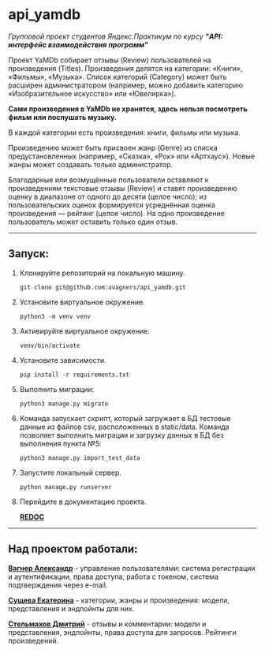 # api_yamdb

*Групповой проект студентов Яндекс.Практикум по курсу **"API: интерфейс взаимодействия программ"***

Проект YaMDb собирает отзывы (Review) пользователей на произведения (Titles). Произведения делятся на категории: «Книги», «Фильмы», «Музыка». Список категорий (Category) может быть расширен администратором (например, можно добавить категорию «Изобразительное искусство» или «Ювелирка»).

**Сами произведения в YaMDb не хранятся, здесь нельзя посмотреть фильм или послушать музыку.**

В каждой категории есть произведения: книги, фильмы или музыка.

Произведению может быть присвоен жанр (Genre) из списка предустановленных (например, «Сказка», «Рок» или «Артхаус»). Новые жанры может создавать только администратор.

Благодарные или возмущённые пользователи оставляют к произведениям текстовые отзывы (Review) и ставят произведению оценку в диапазоне от одного до десяти (целое число); из пользовательских оценок формируется усреднённая оценка произведения — рейтинг (целое число). На одно произведение пользователь может оставить только один отзыв.

___

## Запуск:
1. Клонируйте репозиторий на локальную машину.

    ``git clone git@github.com:avagners/api_yamdb.git``

2. Установите виртуальное окружение.

    ``python3 -m venv venv``

3. Активируйте виртуальное окружение.

    ``venv/bin/activate``

4. Установите зависимости.

    ``pip install -r requirements.txt``

5. Выполнить миграции:

    ``python3 manage.py migrate``

6. Команда запускает скрипт, который загружает в БД тестовые данные из файлов csv, расположенных в static/data. Команда позволяет выполнить миграции и загрузку данных в БД без выполнения пункта №5:

    ``python3 manage.py import_test_data``

7. Запустите локальный сервер.

    ``python manage.py runserver``

8. Перейдите в документацию проекта.

    **[REDOC](http://127.0.0.1:8000/redoc/)**

---
## Над проектом работали:
**[Вагнер Александр](https://github.com/KorsakovPV)** - управление пользователями: система регистрации и аутентификации, права доступа, работа с токеном, система подтверждения через e-mail.

**[Сущева Екатерина](https://github.com/MelatoZa)** - категории, жанры и произведения: модели, представления и эндпойнты для них.

**[Стельмахов Дмитрий](https://github.com/farmat2909)** - отзывы и комментарии: модели и представления, эндпойнты, права доступа для запросов. Рейтинги произведений.